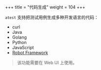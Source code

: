 +++
title = "代码生成"
weight = 104
+++

`atest` 支持把测试用例生成多种开发语言的代码：

* curl
* Java
* Golang
* Python
* JavaScript
* [Robot Framework](https://robotframework.org/)

> 该功能需要在 Web UI 上使用。
